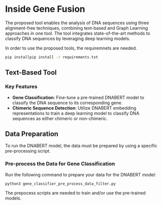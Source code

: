 # Inside Gene Fusion

The proposed tool enables the analysis of DNA sequences using three alignment-free techniques, combining text-based and Graph Learning approaches in one tool. The tool integrates state-of-the-art methods to classify DNA sequences by leveraging deep learning models.

In order to use the proposed tools, the requiremnets are needed.
```bash
pip installpip install -r requirements.txt
```

## Text-Based Tool
### Key Features
- **Gene Classification**: Fine-tune a pre-trained DNABERT model to classify the DNA sequence to its corresponding gene.
- **Chimeric Sequence Detection**: Utilize DNABERT embedding representations to train a deep learning model to classify DNA sequences as either chimeric or non-chimeric.

## Data Preparation

To run the DNABERT model, the data must be prepared by using a specific pre-processing script.

### Pre-process the Data for Gene Classification

Run the following command to prepare your data for the DNABERT model:

```bash
python3 gene_classifier_pre_process_data_filter.py
```

The prepocess scripts are needed to train and/or use the pre-trained models. 
